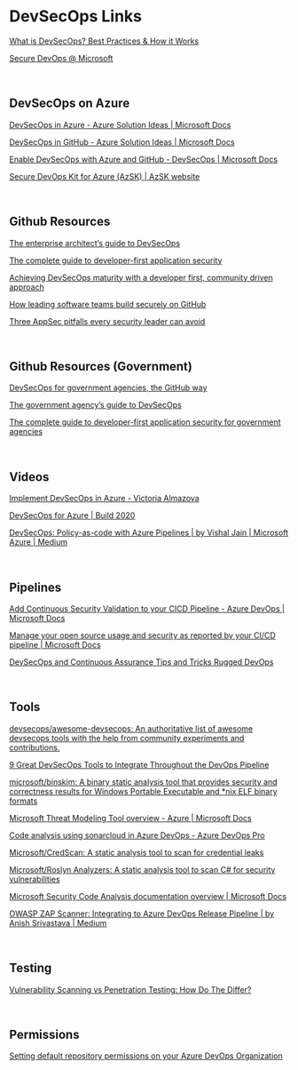 # DevSecOps Links

[What is DevSecOps? Best Practices & How it Works](https://phoenixnap.com/blog/what-is-devsecops-best-practices)

[Secure DevOps @ Microsoft](https://www.microsoft.com/en-us/securityengineering/devsecops)

<br/>  

## DevSecOps on Azure

[DevSecOps in Azure - Azure Solution Ideas | Microsoft Docs](https://docs.microsoft.com/en-us/azure/architecture/solution-ideas/articles/devsecops-in-azure)

[DevSecOps in GitHub - Azure Solution Ideas | Microsoft Docs](https://docs.microsoft.com/en-us/azure/architecture/solution-ideas/articles/devsecops-in-github)

[Enable DevSecOps with Azure and GitHub - DevSecOps | Microsoft Docs](https://docs.microsoft.com/en-us/azure/devops/devsecops/?view=azure-devops)

[Secure DevOps Kit for Azure (AzSK) | AzSK website](https://azsk.azurewebsites.net/README.html)
  
<br/>  

## Github Resources

[The enterprise architect’s guide to DevSecOps](https://resources.github.com/whitepapers/Architects-guide-to-DevOps/)

[The complete guide to developer-first application security](https://resources.github.com/downloads/GitHubAdvanced%20SecurityEbook.pdf)

[Achieving DevSecOps maturity with a developer first, community driven approach](https://resources.github.com/downloads/GitHub-eBook-Built-in-Security-Demo-Day-Promo.pdf)

[How leading software teams build securely on GitHub](https://resources.github.com/downloads/eBook-SecurityCustomerStories.pdf)

[Three AppSec pitfalls every security leader can avoid](https://resources.github.com/downloads/threeAppSecPitfalls.pdf)

<br/>  

## Github Resources (Government)

[DevSecOps for government agencies, the GitHub way](https://resources.github.com/downloads/DevSecOps_with_GitHub-WIP05.pdf)

[The government agency’s guide to DevSecOps](https://resources.github.com/downloads/DevSecOps_Government-Agency-Guide.pdf)

[The complete guide to developer-first application security for government agencies](https://resources.github.com/downloads/eBook.-.GHES.Advanced.Security.for.Government.WIP05.2.pdf)

<br/>  

## Videos

[Implement DevSecOps in Azure - Victoria Almazova](https://www.youtube.com/watch?v=RVDIdNcLQQQ&ab_channel=NDCConferences)

[DevSecOps for Azure | Build 2020](https://www.youtube.com/watch?v=XsZyI-fyXj8&ab_channel=MicrosoftDeveloper)

[DevSecOps: Policy-as-code with Azure Pipelines | by Vishal Jain | Microsoft Azure | Medium](https://medium.com/microsoftazure/devsecops-policy-as-code-with-azure-pipelines-86cc1e27f03c)

<br/>  

## Pipelines

[Add Continuous Security Validation to your CICD Pipeline - Azure DevOps | Microsoft Docs](https://docs.microsoft.com/en-us/azure/devops/migrate/security-validation-cicd-pipeline?view=azure-devops)

[Manage your open source usage and security as reported by your CI/CD pipeline | Microsoft Docs](https://docs.microsoft.com/en-gb/archive/blogs/visualstudioalmrangers/manage-your-open-source-usage-and-security-as-reported-by-your-cicd-pipeline)

[DevSecOps and Continuous Assurance Tips and Tricks Rugged DevOps](https://mohamedradwan.com/2019/05/31/devsecops-and-continuous-assurance-tips-and-tricks/)

<br/>  

## Tools

[devsecops/awesome-devsecops: An authoritative list of awesome devsecops tools with the help from community experiments and contributions.](https://github.com/devsecops/awesome-devsecops)

[9 Great DevSecOps Tools to Integrate Throughout the DevOps Pipeline](https://resources.whitesourcesoftware.com/blog-whitesource/9-devsecops-tools)

[microsoft/binskim: A binary static analysis tool that provides security and correctness results for Windows Portable Executable and *nix ELF binary formats](https://github.com/Microsoft/binskim)

[Microsoft Threat Modeling Tool overview - Azure | Microsoft Docs](https://docs.microsoft.com/en-us/azure/security/develop/threat-modeling-tool)

[Code analysis using sonarcloud in Azure DevOps - Azure DevOps Pro](https://www.azuredevopspro.com/azuredevops/code-analysis-using-sonarcloud-in-azure-devops/)

[Microsoft/CredScan: A static analysis tool to scan for credential leaks](https://secdevtools.azurewebsites.net/helpcredscan.html)

[Microsoft/Roslyn Analyzers: A static analysis tool to scan C# for security vulnerabilities](https://secdevtools.azurewebsites.net/helpRoslynAnalyzers.html)

[Microsoft Security Code Analysis documentation overview | Microsoft Docs](https://docs.microsoft.com/en-us/azure/security/develop/security-code-analysis-overview)

[OWASP ZAP Scanner: Integrating to Azure DevOps Release Pipeline | by Anish Srivastava | Medium](https://medium.com/@srianis/owasp-zap-scanner-integrating-to-azure-devops-release-pipeline-c65daee30da3)

<br/>  

## Testing

[Vulnerability Scanning vs Penetration Testing: How Do The Differ?](https://phoenixnap.com/blog/vulnerability-scanning-vs-penetration-testing)

<br/>  

## Permissions

[Setting default repository permissions on your Azure DevOps Organization](https://jessehouwing.net/azure-devops-git-setting-default-repository-permissions/)
